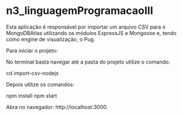 # n3_linguagemProgramacaoIII

Esta aplicação é responsável por importar um arquivo CSV para o MongoDBAtlas utilizando os
módulos ExpressJS e Mongoose e, tendo como engine de visualização, o Pug.

Para iniciar o projeto: 

No terminal basta navegar até a pasta do projeto utilize o comando:

cd import-csv-nodejs 

Depois utilize os comandos:

npm install
npm start

Abra no navegador: http://localhost:3000.
